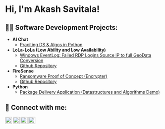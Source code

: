 <h1>Hi, I'm Akash Savitala!</h1>

<h2>👨‍💻 Software Development Projects:</h2>

- <b>AI Chat</b>
  - [Praciting DS & Algos in Python](https://github.com/joshmadakor1/Algorithms-Practice)
- <b>LoLa-LoLa (Low Ability and Low Availability)</b>
  - [Windows EventLog: Failed RDP Logins Source IP to full GeoData Conversion](https://github.com/joshmadakor1/Sentinel-Lab)
  - [Github Repository](https://github.com/vigneshSrinivasan2005/LoLa-LoLa)
- <b>FireSense</b>
  - [Ransomware Proof of Concept (Encrypter)](https://github.com/joshmadakor1/EncrypterPOC)
  - [Github Repository](https://github.com/joshmadakor1/Key-Logger-With-Email)
- <b>Python</b>
  - [Package Delivery Application (Datastructures and Algorithms Demo)](https://github.com/joshmadakor1/Package-Delivery-Pathfinding-Algorithm)

<h2> 🤳 Connect with me:</h2>

[<img align="left" alt="JoshMadakor | YouTube" width="22px" src="https://cdn.jsdelivr.net/npm/simple-icons@v3/icons/youtube.svg" />][youtube]
[<img align="left" alt="JoshMadakor | Twitter" width="22px" src="https://cdn.jsdelivr.net/npm/simple-icons@v3/icons/twitter.svg" />][twitter]
[<img align="left" alt="JoshMadakor | LinkedIn" width="22px" src="https://cdn.jsdelivr.net/npm/simple-icons@v3/icons/linkedin.svg" />][linkedin]
[<img align="left" alt="JoshMadakor | Instagram" width="22px" src="https://cdn.jsdelivr.net/npm/simple-icons@v3/icons/instagram.svg" />][instagram]

[twitter]: https://twitter.com/joshmadakor
[youtube]: https://www.youtube.com/c/joshmadakor
[instagram]: https://www.instagram.com/joshmadakor/
[linkedin]: www.linkedin.com/in/akash-savitala

<!--
**joshmadakor1/joshmadakor1** is a ✨ _special_ ✨ repository because its `README.md` (this file) appears on your GitHub profile.

Here are some ideas to get you started:

- 🔭 I’m currently working on ...
- 🌱 I’m currently learning ...
- 👯 I’m looking to collaborate on ...
- 🤔 I’m looking for help with ...
- 💬 Ask me about ...
- 📫 How to reach me: ...
- 😄 Pronouns: ...
- ⚡ Fun fact: ...
-->
